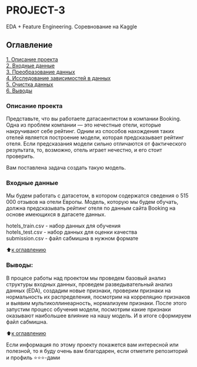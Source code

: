 # PROJECT-3
EDA + Feature Engineering. Соревнование на Kaggle

## Оглавление  
[1. Описание проекта](#Описание-проекта)  
[2. Входные данные](#Входные-данные)  
[3. Преобразование данных](#Преобразование-данных)  
[4. Исследование зависимостей в данных](#Исследование-зависимостей-в-данных)  
[5. Очистка данных](#Очистка-данных)    
[6. Выводы](#Выводы) 

### Описание проекта   
Представьте, что вы работаете датасаентистом в компании Booking. Одна из проблем компании — это нечестные отели, которые накручивают себе рейтинг. Одним из способов нахождения таких отелей является построение модели, которая предсказывает рейтинг отеля. Если предсказания модели сильно отличаются от фактического результата, то, возможно, отель играет нечестно, и его стоит проверить.

Вам поставлена задача создать такую модель. 

### Входные данные
Мы будем работать с датасетом, в котором содержатся сведения о 515 000 отзывов на отели Европы. Модель, которую мы будем обучать, должна предсказывать рейтинг отеля по данным сайта Booking на основе имеющихся в датасете данных.  

hotels_train.csv - набор данных для обучения  
hotels_test.csv - набор данных для оценки качества  
submission.csv - файл сабмишна в нужном формате
  
:arrow_up:[к оглавлению](#Оглавление)


### Выводы:  
В процесе работы над проектом мы проведем базовый анализ структуры входных данных, проведем разведывательный анализ данных (EDA), создадим новые признаки, проверим признаки на нормальность их распределения, посмотрим на корреляцию признаков и выявим мультиколлинеарность, нормализуем признаки.
После этого запустим процесс обучения модели, посмотрим какие признаки оказывают наибольшее влияние на нашу модель. И в итоге сформируем файл сабмишна. 

:arrow_up:[к оглавлению](#Оглавление)


Если информация по этому проекту покажется вам интересной или полезной, то я буду очень вам благодарен, если отметите репозиторий и профиль ⭐️⭐️⭐️-дами

